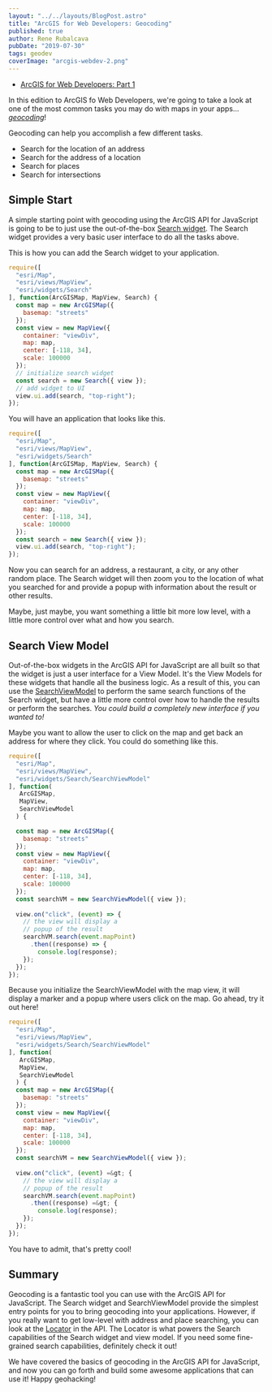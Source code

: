 ```yaml
---
layout: "../../layouts/BlogPost.astro"
title: "ArcGIS for Web Developers: Geocoding"
published: true
author: Rene Rubalcava
pubDate: "2019-07-30"
tags: geodev
coverImage: "arcgis-webdev-2.png"
---
```


- [ArcGIS for Web Developers: Part 1](https://odoe.net/blog/arcgis-for-web-developers-part-1/)

In this edition to ArcGIS fo Web Developers, we're going to take a look at one of the most common tasks you may do with maps in your apps... _[geocoding](https://developers.arcgis.com/features/geocoding/)_!

Geocoding can help you accomplish a few different tasks.

- Search for the location of an address
- Search for the address of a location
- Search for places
- Search for intersections

## Simple Start

A simple starting point with geocoding using the ArcGIS API for JavaScript is going to be to just use the out-of-the-box [Search widget](https://developers.arcgis.com/javascript/latest/api-reference/esri-widgets-Search.html). The Search widget provides a very basic user interface to do all the tasks above.

This is how you can add the Search widget to your application.

```js
require([
  "esri/Map",
  "esri/views/MapView",
  "esri/widgets/Search"
], function(ArcGISMap, MapView, Search) {
  const map = new ArcGISMap({
    basemap: "streets"
  });
  const view = new MapView({
    container: "viewDiv",
    map: map,
    center: [-118, 34],
    scale: 100000
  });
  // initialize search widget
  const search = new Search({ view });
  // add widget to UI
  view.ui.add(search, "top-right");
});
```

You will have an application that looks like this.

```js
require([
  "esri/Map",
  "esri/views/MapView",
  "esri/widgets/Search"
], function(ArcGISMap, MapView, Search) {
  const map = new ArcGISMap({
    basemap: "streets"
  });
  const view = new MapView({
    container: "viewDiv",
    map: map,
    center: [-118, 34],
    scale: 100000
  });
  const search = new Search({ view });
  view.ui.add(search, "top-right");
});
```

Now you can search for an address, a restaurant, a city, or any other random place. The Search widget will then zoom you to the location of what you searched for and provide a popup with information about the result or other results.

Maybe, just maybe, you want something a little bit more low level, with a little more control over what and how you search.

## Search View Model

Out-of-the-box widgets in the ArcGIS API for JavaScript are all built so that the widget is just a user interface for a View Model. It's the View Models for these widgets that handle all the business logic. As a result of this, you can use the [SearchViewModel](https://developers.arcgis.com/javascript/latest/api-reference/esri-widgets-Search-SearchViewModel.html#) to perform the same search functions of the Search widget, but have a little more control over how to handle the results or perform the searches. _You could build a completely new interface if you wanted to!_

Maybe you want to allow the user to click on the map and get back an address for where they click. You could do something like this.

```js
require([
  "esri/Map",
  "esri/views/MapView",
  "esri/widgets/Search/SearchViewModel"
], function(
   ArcGISMap,
   MapView,
   SearchViewModel
  ) {

  const map = new ArcGISMap({
    basemap: "streets"
  });
  const view = new MapView({
    container: "viewDiv",
    map: map,
    center: [-118, 34],
    scale: 100000
  });
  const searchVM = new SearchViewModel({ view });
  
  view.on("click", (event) => {
    // the view will display a
    // popup of the result
    searchVM.search(event.mapPoint)
      .then((response) => {
        console.log(response);
    });
  });
});
```

Because you initialize the SearchViewModel with the map view, it will display a marker and a popup where users click on the map. Go ahead, try it out here!

```js
require([
  "esri/Map",
  "esri/views/MapView",
  "esri/widgets/Search/SearchViewModel"
], function(
   ArcGISMap,
   MapView,
   SearchViewModel
  ) {
  const map = new ArcGISMap({
    basemap: "streets"
  });
  const view = new MapView({
    container: "viewDiv",
    map: map,
    center: [-118, 34],
    scale: 100000
  });
  const searchVM = new SearchViewModel({ view });
  
  view.on("click", (event) =&gt; {
    // the view will display a
    // popup of the result
    searchVM.search(event.mapPoint)
      .then((response) =&gt; {
        console.log(response);
    });
  });
});
```

You have to admit, that's pretty cool!

## Summary

Geocoding is a fantastic tool you can use with the ArcGIS API for JavaScript. The Search widget and SearchViewModel provide the simplest entry points for you to bring geocoding into your applications. However, if you really want to get low-level with address and place searching, you can look at the [Locator](https://developers.arcgis.com/javascript/latest/api-reference/esri-tasks-Locator.html) in the API. The Locator is what powers the Search capabilities of the Search widget and view model. If you need some fine-grained search capabilities, definitely check it out!

We have covered the basics of geocoding in the ArcGIS API for JavaScript, and now you can go forth and build some awesome applications that can use it! Happy geohacking!

